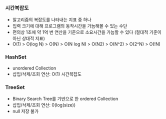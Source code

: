 ### 시간복잡도
- 알고리즘의 복잡도를 나타내는 지표 중 하나
- 입력 크기에 대해 프로그램의 동작시간을 가늠해볼 수 있는 수단
- 편의상 1초에 약 1억 번 연산을 기준으로 소요시간을 가늠할 수 있다 (절대적 기준이 아닌 상대적 지표)
- O(1) > O(log N) > O(N) > O(N log N) > O(N2) > O(N^2) > O(2^N) > O(!N)

### HashSet
- unordered Collection
- 삽입/삭제/조회 연산: O(1) 시간복잡도

### TreeSet
- Binary Search Tree를 기반으로 한 ordered Collection
- 삽입/삭제/조회 연산: 0(log(size))
- null 저장 불가